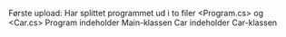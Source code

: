 Første upload: Har splittet programmet ud i to filer <Program.cs> og <Car.cs>
Program indeholder Main-klassen
Car indeholder Car-klassen